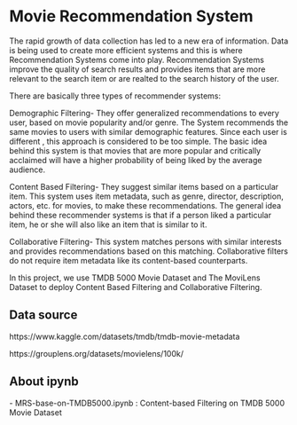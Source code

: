 # Movie Recommendation System
</p>
The rapid growth of data collection has led to a new era of information. Data is being used to create more efficient systems and this is where Recommendation Systems come into play. Recommendation Systems improve the quality of search results and provides items that are more relevant to the search item or are realted to the search history of the user. </p>
</p>
There are basically three types of recommender systems: </p>
</p>
Demographic Filtering- They offer generalized recommendations to every user, based on movie popularity and/or genre. The System recommends the same movies to users with similar demographic features. Since each user is different , this approach is considered to be too simple. The basic idea behind this system is that movies that are more popular and critically acclaimed will have a higher probability of being liked by the average audience. </p>
Content Based Filtering- They suggest similar items based on a particular item. This system uses item metadata, such as genre, director, description, actors, etc. for movies, to make these recommendations. The general idea behind these recommender systems is that if a person liked a particular item, he or she will also like an item that is similar to it.</p>
Collaborative Filtering- This system matches persons with similar interests and provides recommendations based on this matching. Collaborative filters do not require item metadata like its content-based counterparts. </p>
</p>
In this project, we use TMDB 5000 Movie Dataset and The MoviLens Dataset to deploy Content Based Filtering and Collaborative Filtering. </p>
</p>

## Data source
</p>
https://www.kaggle.com/datasets/tmdb/tmdb-movie-metadata </p>
https://grouplens.org/datasets/movielens/100k/ </p>

## About ipynb
</p>
- MRS-base-on-TMDB5000.ipynb : Content-based Filtering on TMDB 5000 Movie Dataset </p>



